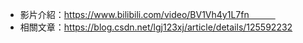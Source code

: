 - 影片介紹：https://www.bilibili.com/video/BV1Vh4y1L7fn　　　
- 相關文章：https://blog.csdn.net/lgj123xj/article/details/125592232
